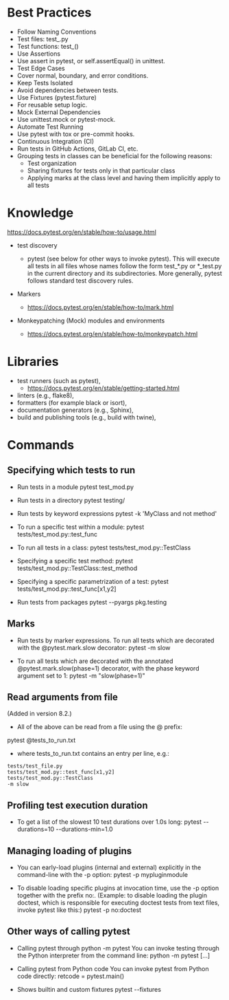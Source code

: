 # Best Practices

- Follow Naming Conventions
- Test files: test\_<module>.py
- Test functions: test\_<functionality>()
- Use Assertions
- Use assert in pytest, or self.assertEqual() in unittest.
- Test Edge Cases
- Cover normal, boundary, and error conditions.
- Keep Tests Isolated
- Avoid dependencies between tests.
- Use Fixtures (pytest.fixture)
- For reusable setup logic.
- Mock External Dependencies
- Use unittest.mock or pytest-mock.
- Automate Test Running
- Use pytest with tox or pre-commit hooks.
- Continuous Integration (CI)
- Run tests in GitHub Actions, GitLab CI, etc.
- Grouping tests in classes can be beneficial for the following reasons:
  - Test organization
  - Sharing fixtures for tests only in that particular class
  - Applying marks at the class level and having them implicitly apply to all tests

# Knowledge
https://docs.pytest.org/en/stable/how-to/usage.html

- test discovery
    - pytest (see below for other ways to invoke pytest). This will execute all tests in all files whose names follow the form test_*.py or \*_test.py in the current directory and its subdirectories. More generally, pytest follows standard test discovery rules.

- Markers
  - https://docs.pytest.org/en/stable/how-to/mark.html

- Monkeypatching (Mock) modules and environments
  - https://docs.pytest.org/en/stable/how-to/monkeypatch.html

# Libraries
- test runners (such as pytest),
  - https://docs.pytest.org/en/stable/getting-started.html
- linters (e.g., flake8),
- formatters (for example black or isort),
- documentation generators (e.g., Sphinx),
- build and publishing tools (e.g., build with twine),


# Commands

## Specifying which tests to run
- Run tests in a module
pytest test_mod.py

- Run tests in a directory
pytest testing/

- Run tests by keyword expressions
pytest -k 'MyClass and not method'

- To run a specific test within a module:
pytest tests/test_mod.py::test_func

- To run all tests in a class:
pytest tests/test_mod.py::TestClass

- Specifying a specific test method:
pytest tests/test_mod.py::TestClass::test_method

- Specifying a specific parametrization of a test:
pytest tests/test_mod.py::test_func[x1,y2]

- Run tests from packages
pytest --pyargs pkg.testing

## Marks
- Run tests by marker expressions. To run all tests which are decorated with the @pytest.mark.slow decorator:
pytest -m slow

- To run all tests which are decorated with the annotated @pytest.mark.slow(phase=1) decorator, with the phase keyword argument set to 1:
pytest -m "slow(phase=1)"

## Read arguments from file
(Added in version 8.2.)

- All of the above can be read from a file using the @ prefix:

pytest @tests_to_run.txt

- where tests_to_run.txt contains an entry per line, e.g.:
```
tests/test_file.py
tests/test_mod.py::test_func[x1,y2]
tests/test_mod.py::TestClass
-m slow
```

## Profiling test execution duration
- To get a list of the slowest 10 test durations over 1.0s long:
pytest --durations=10 --durations-min=1.0

## Managing loading of plugins
- You can early-load plugins (internal and external) explicitly in the command-line with the -p option:
pytest -p mypluginmodule

- To disable loading specific plugins at invocation time, use the -p option together with the prefix no:.
(Example: to disable loading the plugin doctest, which is responsible for executing doctest tests from text files, invoke pytest like this:)
pytest -p no:doctest

## Other ways of calling pytest
- Calling pytest through python -m pytest
  You can invoke testing through the Python interpreter from the command line:
python -m pytest [...]

- Calling pytest from Python code
    You can invoke pytest from Python code directly:
retcode = pytest.main()














- Shows builtin and custom fixtures
pytest --fixtures

